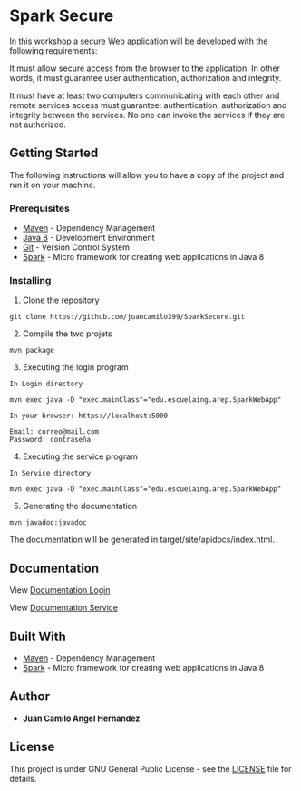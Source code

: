 # Spark Secure

In this workshop a secure Web application will be developed with the following requirements:

It must allow secure access from the browser to the application. In other words, it must guarantee user authentication, authorization and integrity.

It must have at least two computers communicating with each other and remote services access must guarantee: authentication, authorization and integrity between the services. No one can invoke the services if they are not authorized.


## Getting Started

The following instructions will allow you to have a copy of the project and run it on your machine.

### Prerequisites

* [Maven](https://maven.apache.org/) - Dependency Management
* [Java 8](https://www.oracle.com/co/java/technologies/javase/javase-jdk8-downloads.html) -  Development Environment 
* [Git](https://git-scm.com/) - Version Control System
* [Spark](http://sparkjava.com/) - Micro framework for creating web applications in Java 8

### Installing

1. Clone the repository

```
git clone https://github.com/juancamilo399/SparkSecure.git
```

2. Compile the two projets

```
mvn package
```

3. Executing the login program

```
In Login directory

mvn exec:java -D "exec.mainClass"="edu.escuelaing.arep.SparkWebApp"

In your browser: https://localhost:5000

Email: correo@mail.com
Password: contraseña
```

4. Executing the service program

```
In Service directory

mvn exec:java -D "exec.mainClass"="edu.escuelaing.arep.SparkWebApp"

```


5. Generating the documentation

```
mvn javadoc:javadoc
```

The documentation will be generated in target/site/apidocs/index.html.

## Documentation

View [Documentation Login](https://juancamilo399.github.io/SparkSecure/apidoclogin/index.html)

View [Documentation Service](https://juancamilo399.github.io/SparkSecure/apidocservice/index.html)



## Built With

* [Maven](https://maven.apache.org/) - Dependency Management
* [Spark](http://sparkjava.com/) - Micro framework for creating web applications in Java 8


## Author

* **Juan Camilo Angel Hernandez** 


## License

This project is under GNU General Public License - see the [LICENSE](LICENSE) file for details.
